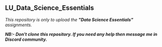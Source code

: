 ## LU_Data_Science_Essentials

_This repository is only to upload the **"Data Science Essentials"** assignments._ 

**_NB:- Don't clone this repository. If you need any help then message me in Discord community._**
